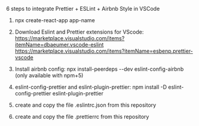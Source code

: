 6 steps to integrate Prettier + ESLint + Airbnb Style in VSCode

1. npx create-react-app app-name 

2. Download Eslint and Prettier extensions for VScode: 
https://marketplace.visualstudio.com/items?itemName=dbaeumer.vscode-eslint
https://marketplace.visualstudio.com/items?itemName=esbenp.prettier-vscode

3. Install airbnb config: 
npx install-peerdeps --dev eslint-config-airbnb (only available with npm+5) 

4. eslint-config-prettier and eslint-plugin-prettier: 
npm install -D eslint-config-prettier eslint-plugin-prettier

5. create and copy the file .eslintrc.json from this repository

6. create and copy the file .prettierrc from this repository
